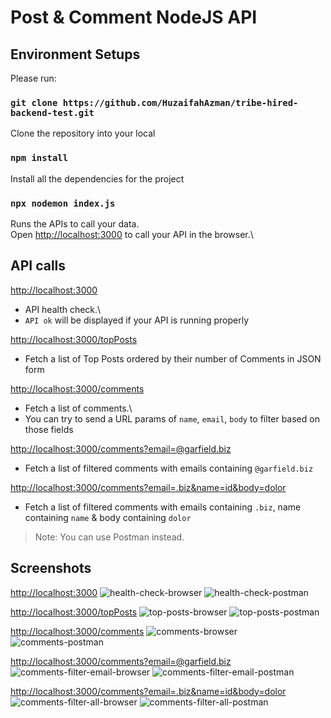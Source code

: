 # Post & Comment NodeJS API

## Environment Setups

Please run:

### `git clone https://github.com/HuzaifahAzman/tribe-hired-backend-test.git`

Clone the repository into your local

### `npm install`

Install all the dependencies for the project

### `npx nodemon index.js`

Runs the APIs to call your data.\
Open [http://localhost:3000](http://localhost:3000) to call your API in the browser.\

## API calls

[http://localhost:3000](http://localhost:3000)
- API health check.\
- `API ok` will be displayed if your API is running properly 

[http://localhost:3000/topPosts](http://localhost:3000/topPosts)
- Fetch a list of Top Posts ordered by their number of Comments in JSON form

[http://localhost:3000/comments](http://localhost:3000/comments)
- Fetch a list of comments.\
- You can try to send a URL params of `name`, `email`, `body` to filter based on those fields

[http://localhost:3000/comments?email=@garfield.biz](http://localhost:3000/comments?email=@garfield.biz)
- Fetch a list of filtered comments with emails containing `@garfield.biz`

[http://localhost:3000/comments?email=.biz&name=id&body=dolor](http://localhost:3000/comments?email=.biz&name=id&body=dolor)
- Fetch a list of filtered comments with emails containing `.biz`, name containing `name` & body containing `dolor`


> Note: You can use Postman instead.

## Screenshots
[http://localhost:3000](http://localhost:3000)
![health-check-browser](/public/screenshots/health-check-browser.png)
![health-check-postman](/public/screenshots/health-check-postman.png)

[http://localhost:3000/topPosts](http://localhost:3000/topPosts)
![top-posts-browser](/public/screenshots/top-posts-browser.png)
![top-posts-postman](/public/screenshots/top-posts-postman.png)

[http://localhost:3000/comments](http://localhost:3000/comments)
![comments-browser](/public/screenshots/comments-browser.png)
![comments-postman](/public/screenshots/comments-postman.png)

[http://localhost:3000/comments?email=@garfield.biz](http://localhost:3000/comments?email=@garfield.biz)
![comments-filter-email-browser](/public/screenshots/comments-filter-email-browser.png)
![comments-filter-email-postman](/public/screenshots/comments-filter-email-postman.png)

[http://localhost:3000/comments?email=.biz&name=id&body=dolor](http://localhost:3000/comments?email=.biz&name=id&body=dolor)
![comments-filter-all-browser](/public/screenshots/comments-filter-all-browser.png)
![comments-filter-all-postman](/public/screenshots/comments-filter-all-postman.png)